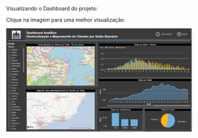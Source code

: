 Visualizando o Dashboard do projeto:


Clique na imagem para uma melhor visualização.

<img src="https://raw.githubusercontent.com/Wenceslau93/Data-Science-e-BI/master/Power%20BI%202.0/Geolocaliza%C3%A7%C3%A3o%20e%20Mapeamento%20de%20Clientes%20por%20Saldo%20Banc%C3%A1rio/print_Saldo_cliente_geolocalizacao.PNG?raw=true" alt="sometext"></br></br>

